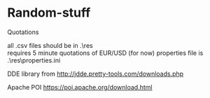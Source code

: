 # Random-stuff
Quotations

all .csv files should be in .\res\
requires 5 minute quotations of EUR/USD (for now)
properties file is .\res\properties.ini

DDE library from 
http://jdde.pretty-tools.com/downloads.php

Apache POI 
https://poi.apache.org/download.html

